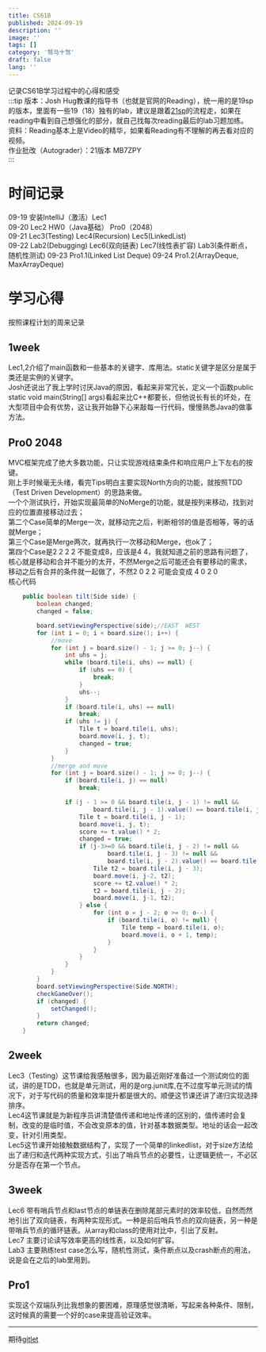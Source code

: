 ```yaml
---
title: CS61B
published: 2024-09-19
description: ''
image: ''
tags: []
category: '驽马十驾'
draft: false 
lang: ''
---
```


记录CS61B学习过程中的心得和感受  
:::tip
版本：Josh Hug教课的指导书（也就是官网的Reading），统一用的是19sp的版本，里面有一些19（18）独有的lab，建议是跟着[21sp](https://sp21.datastructur.es/)的流程走，如果在reading中看到自己想强化的部分，就自己找每次reading最后的lab习题加练。  
资料：Reading基本上是Video的精华，如果看Reading有不理解的再去看对应的视频。  
作业批改（Autograder）：21版本 MB7ZPY  
:::
# 时间记录
09-19 安装IntelliJ（激活）Lec1  
09-20 Lec2 HW0（Java基础） Pro0（2048）  
09-21 Lec3(Testing) Lec4(Recursion) Lec5(LinkedList)  
09-22 Lab2(Debugging) Lec6(双向链表) Lec7(线性表扩容) Lab3(条件断点，随机性测试)
09-23 Pro1.1(Linked List Deque)
09-24 Pro1.2(ArrayDeque, MaxArrayDeque)

# 学习心得
按照课程计划的周来记录  
## 1week
Lec1,2介绍了main函数和一些基本的关键字、库用法。static关键字是区分是属于类还是实例的关键字。  
Josh还说出了我上学时讨厌Java的原因，看起来非常冗长，定义一个函数public static void main(String[] args)看起来比C++都要长，但他说长有长的坏处，在大型项目中会有优势，这让我开始静下心来敲每一行代码，慢慢熟悉Java的做事方法。  

## Pro0 2048
MVC框架完成了绝大多数功能，只让实现游戏结束条件和响应用户上下左右的按键。   
刚上手时候毫无头绪，看完Tips明白主要实现North方向的功能，就按照TDD（Test Driven Development）的思路来做。  
一个个测试执行，开始实现最简单的NoMerge的功能，就是按列来移动，找到对应的位置直接移动过去；  
第二个Case简单的Merge一次，就移动完之后，判断相邻的值是否相等，等的话就Merge；  
第三个Case是Merge两次，就再执行一次移动和Merge，也ok了；  
第四个Case是2 2 2 2 不能变成8，应该是4 4，我就知道之前的思路有问题了，核心就是移动和合并不能分的太开，不然Merge之后可能还会有要移动的需求，移动之后有合并的条件就一起做了，不然2 0 2 2 可能会变成 4 0 2 0  
核心代码
```java
    public boolean tilt(Side side) {
        boolean changed;
        changed = false;

        board.setViewingPerspective(side);//EAST  WEST
        for (int i = 0; i < board.size(); i++) {
            //move
            for (int j = board.size() - 1; j >= 0; j--) {
                int uhs = j;
                while (board.tile(i, uhs) == null) {
                    if (uhs == 0) {
                        break;
                    }
                    uhs--;
                }
                if (board.tile(i, uhs) == null)
                    break;
                if (uhs != j) {
                    Tile t = board.tile(i, uhs);
                    board.move(i, j, t);
                    changed = true;
                }
            }
            //merge and move
            for (int j = board.size() - 1; j >= 0; j--) {
                if (board.tile(i, j) == null)
                    break;

                if (j - 1 >= 0 && board.tile(i, j - 1) != null &&
                        board.tile(i, j - 1).value() == board.tile(i, j).value()) {
                    Tile t = board.tile(i, j - 1);
                    board.move(i, j, t);
                    score += t.value() * 2;
                    changed = true;
                    if (j-3>=0 && board.tile(i, j - 2) != null &&
                            board.tile(i, j - 3) != null &&
                            board.tile(i, j - 2).value() == board.tile(i, j-3).value()) {
                        Tile t2 = board.tile(i, j - 3);
                        board.move(i, j-2, t2);
                        score += t2.value() * 2;
                        t2 = board.tile(i, j - 2);
                        board.move(i, j-1, t2);
                    } else {
                        for (int o = j - 2; o >= 0; o--) {
                            if (board.tile(i, o) != null) {
                                Tile temp = board.tile(i, o);
                                board.move(i, o + 1, temp);
                            }
                        }
                    }
                }
            }
        }
        board.setViewingPerspective(Side.NORTH);
        checkGameOver();
        if (changed) {
            setChanged();
        }
        return changed;
    }
```
## 2week
Lec3（Testing）这节课给我感触很多，因为最近刚好准备过一个测试岗位的面试，讲的是TDD，也就是单元测试，用的是org.junit库,在不过度写单元测试的情况下，对于写代码的质量和效率提升都是很大的。顺便这节课还讲了递归实现选择排序。  
Lec4这节课就是为新程序员讲清楚值传递和地址传递的区别的，值传递时会复制，改变的是临时值，不会改变原本的值，针对基本数据类型。地址的话会一起改变，针对引用类型。  
Lec5这节课开始接触数据结构了，实现了一个简单的linkedlist，对于size方法给出了递归和迭代两种实现方式，引出了哨兵节点的必要性，让逻辑更统一，不必区分是否存在第一个节点。  
## 3week
Lec6 带有哨兵节点和last节点的单链表在删除尾部元素时的效率较低，自然而然地引出了双向链表，有两种实现形式。一种是前后哨兵节点的双向链表，另一种是带哨兵节点的循环链表。从array和class的使用对比中，引出了反射。  
Lec7 主要讨论读写效率更高的线性表，以及如何扩容。  
Lab3 主要熟练test case怎么写，随机性测试，条件断点以及crash断点的用法，说是会在之后的lab里用到。  

## Pro1
实现这个双端队列比我想象的要困难，原理感觉很清晰，写起来各种条件、限制，这时候真的需要一个好的case来提高验证效率。



------
期待[gitlet](https://cs-plan.com/CS%E5%9F%BA%E7%A1%80/%E8%AF%BE%E7%A8%8B%E6%8E%A8%E8%8D%90/%E7%AE%97%E6%B3%95%E5%9F%BA%E7%A1%80/UCBCS61B/#gitlet)